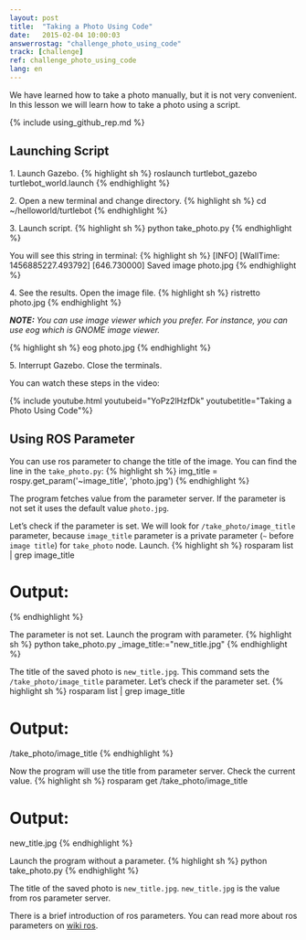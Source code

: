 ```yaml
---
layout: post
title:  "Taking a Photo Using Code"
date:   2015-02-04 10:00:03
answerrostag: "challenge_photo_using_code"
track: [challenge]
ref: challenge_photo_using_code
lang: en
---
```


We have learned how to take a photo manually, but it is not very convenient.
In this lesson we will learn how to take a photo using a script.

{% include using_github_rep.md %}

## Launching Script

1\. Launch Gazebo.
{% highlight sh %}
roslaunch turtlebot_gazebo turtlebot_world.launch
{% endhighlight %}

2\. Open a new terminal and change directory.
{% highlight sh %}
cd ~/helloworld/turtlebot
{% endhighlight %}

3\. Launch script.
{% highlight sh %}
python take_photo.py
{% endhighlight %}

You will see this string in terminal:
{% highlight sh %}
[INFO] [WallTime: 1456885227.493792] [646.730000] Saved image photo.jpg
{% endhighlight %}

4\. See the results. Open the image file.
{% highlight sh %}
ristretto photo.jpg
{% endhighlight %}

***NOTE:*** *You can use image viewer which you prefer. For instance, you can
use eog which is GNOME image viewer.*

{% highlight sh %}
eog photo.jpg
{% endhighlight %}

5\. Interrupt Gazebo. Close the terminals.

You can watch these steps in the video:

{% include youtube.html youtubeid="YoPz2lHzfDk" youtubetitle="Taking a Photo Using Code"%}

## Using ROS Parameter

You can use ros parameter to change the title of the image. You can find the
line in the `take_photo.py`:
{% highlight sh %}
img_title = rospy.get_param('~image_title', 'photo.jpg')
{% endhighlight %}

The program fetches value from the parameter server. If the parameter is not set
 it uses the default value `photo.jpg`.

Let’s check if the parameter is set. We will look for `/take_photo/image_title`
parameter, because `image_title` parameter is a private parameter (`~` before
  `image title`) for `take_photo` node. Launch.
{% highlight sh %}
rosparam list | grep image_title
# Output:
{% endhighlight %}

The parameter is not set. Launch the program with parameter.
{% highlight sh %}
python take_photo.py _image_title:="new_title.jpg"
{% endhighlight %}

The title of the saved photo is `new_title.jpg`. This command sets the
`/take_photo/image_title` parameter. Let’s check if the parameter set.
{% highlight sh %}
rosparam list | grep image_title
# Output:
/take_photo/image_title
{% endhighlight %}

Now the program will use the title from parameter server. Check the current value.
{% highlight sh %}
rosparam get /take_photo/image_title
# Output:
new_title.jpg
{% endhighlight %}

Launch the program without a parameter.
{% highlight sh %}
python take_photo.py
{% endhighlight %}

The title of the saved photo is `new_title.jpg`. `new_title.jpg` is the value
from ros parameter server.

There is a brief introduction of ros parameters. You can read more about ros
parameters on [wiki ros](http://wiki.ros.org/Parameter%20Server).
